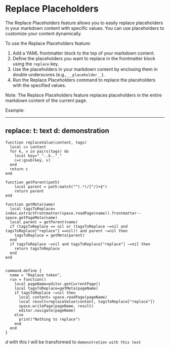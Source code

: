 # Replace Placeholders

The Replace Placeholders feature allows you to easily replace placeholders in your markdown content with specific values. You can use placeholders to customize your content dynamically.

To use the Replace Placeholders feature:
1. Add a YAML frontmatter block to the top of your markdown content.
2. Define the placeholders you want to replace in the frontmatter block using the `replace` key.
3. Use the placeholders in your markdown content by enclosing them in double underscores (e.g., `__placeholder__`).
4. Run the Replace Placeholders command to replace the placeholders with the specified values.

Note: The Replace Placeholders feature replaces placeholders in the entire markdown content of the current page.

Example:

---
replace: 
  t:  text 
  d: demonstration
---


```space-lua
function replaceValue(content, tags)
  local c= content
  for k, v in pairs(tags) do
    local key="_"..k.."_"
    c=c:gsub(key, v)
  end
  return c
end

function getParent(path)
    local parent = path:match("^(.*)/[^/]+$")
    return parent
end

function getMeta(name)
  local tagsToReplace= index.extractFrontmatter(space.readPage(name)).frontmatter--space.getPageMeta(name)
  local parent = getParent(name)
  if (tagsToReplace == nil or (tagsToReplace ~=nil and   tagsToReplace["replace"] ==nil)) and parent ~=nil then 
    tagsToReplace = getMeta(parent)
  end
  if tagsToReplace ~=nil and tagsToReplace["replace"] ~=nil then 
    return tagsToReplace
  end
end


command.define {
  name = "Replace token",
  run = function()
    local pageName=editor.getCurrentPage()
    local tagsToReplace=getMeta(pageName)
    if tagsToReplace ~=nil then
      local content= space.readPage(pageName)
      local result=replaceValue(content, tagsToReplace["replace"])  
      space.writePage(pageName, result)
      editor.navigate(pageName)
    else
      print("Nothing to replace")
    end
  end
}
```

_d_ with this _t_ will be transformed to `demonstration with this text`



